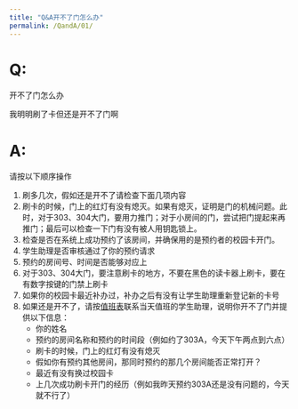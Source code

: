 ```yaml
---
title: "Q&A开不了门怎么办"
permalink: /QandA/01/
---
```


# Q:

开不了门怎么办

我明明刷了卡但还是开不了门啊

# A:

请按以下顺序操作

1. 刷多几次，假如还是开不了请检查下面几项内容
2. 刷卡的时候，门上的红灯有没有熄灭。如果有熄灭，证明是门的机械问题。此时，对于303、304大门，要用力推门；对于小房间的门，尝试把门提起来再推门；最后可以检查一下门有没有被人用钥匙锁上。
3. 检查是否在系统上成功预约了该房间，并确保用的是预约者的校园卡开门。
4. 学生助理是否审核通过了你的预约请求
5. 预约的房间号、时间是否能够对应上
6. 对于303、304大门，要注意刷卡的地方，不要在黑色的读卡器上刷卡，要在有数字按键的门禁上刷卡
7. 如果你的校园卡最近补办过，补办之后有没有让学生助理重新登记新的卡号
8. 如果还是开不了，请按[值班表](https://neutrino3316.github.io/balyspusys/docs/rota/)联系当天值班的学生助理，说明你开不了门并提供以下信息：
   - 你的姓名
   - 预约的房间名称和预约的时间段（例如约了303A，今天下午两点到六点）
   - 刷卡的时候，门上的红灯有没有熄灭
   - 假如你有预约其他房间，那同时预约的那几个房间能否正常打开？
   - 最近有没有换过校园卡
   - 上几次成功刷卡开门的经历（例如我昨天预约303A还是没有问题的，今天就不行了）
